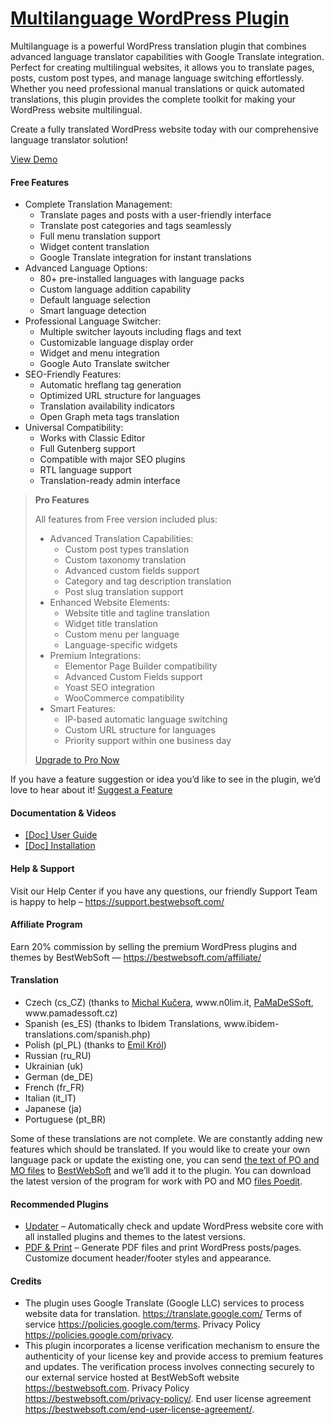 <a href="https://bestwebsoft.com/products/wordpress/plugins/multilanguage/" target=_blank>Multilanguage WordPress Plugin</a>
========================

<p>Multilanguage is a powerful WordPress translation plugin that combines advanced language translator capabilities with Google Translate integration. Perfect for creating multilingual websites, it allows you to translate pages, posts, custom post types, and manage language switching effortlessly. Whether you need professional manual translations or quick automated translations, this plugin provides the complete toolkit for making your WordPress website multilingual.</p>
<p>Create a fully translated WordPress website today with our comprehensive language translator solution!</p>
<p><a href="https://bestwebsoft.com/demo-for-multilanguage/" rel="nofollow ugc">View Demo</a></p>
<p></p>
<h4>Free Features</h4>
<ul>
<li>Complete Translation Management:
<ul>
<li>Translate pages and posts with a user-friendly interface</li>
<li>Translate post categories and tags seamlessly</li>
<li>Full menu translation support</li>
<li>Widget content translation</li>
<li>Google Translate integration for instant translations</li>
</ul>
</li>
<li>Advanced Language Options:
<ul>
<li>80+ pre-installed languages with language packs</li>
<li>Custom language addition capability</li>
<li>Default language selection</li>
<li>Smart language detection</li>
</ul>
</li>
<li>Professional Language Switcher:
<ul>
<li>Multiple switcher layouts including flags and text</li>
<li>Customizable language display order</li>
<li>Widget and menu integration</li>
<li>Google Auto Translate switcher</li>
</ul>
</li>
<li>SEO-Friendly Features:
<ul>
<li>Automatic hreflang tag generation</li>
<li>Optimized URL structure for languages</li>
<li>Translation availability indicators</li>
<li>Open Graph meta tags translation</li>
</ul>
</li>
<li>Universal Compatibility:
<ul>
<li>Works with Classic Editor</li>
<li>Full Gutenberg support</li>
<li>Compatible with major SEO plugins</li>
<li>RTL language support</li>
<li>Translation-ready admin interface</li>
</ul>
</li>
</ul>
<blockquote>
<p><strong>Pro Features</strong></p>
<p>All features from Free version included plus:</p>
<ul>
<li>Advanced Translation Capabilities:
<ul>
<li>Custom post types translation</li>
<li>Custom taxonomy translation</li>
<li>Advanced custom fields support</li>
<li>Category and tag description translation</li>
<li>Post slug translation support</li>
</ul>
</li>
<li>Enhanced Website Elements:
<ul>
<li>Website title and tagline translation</li>
<li>Widget title translation</li>
<li>Custom menu per language</li>
<li>Language-specific widgets</li>
</ul>
</li>
<li>Premium Integrations:
<ul>
<li>Elementor Page Builder compatibility</li>
<li>Advanced Custom Fields support</li>
<li>Yoast SEO integration</li>
<li>WooCommerce compatibility</li>
</ul>
</li>
<li>Smart Features:
<ul>
<li>IP-based automatic language switching</li>
<li>Custom URL structure for languages</li>
<li>Priority support within one business day</li>
</ul>
</li>
</ul>
<p><a href="https://bestwebsoft.com/products/wordpress/plugins/multilanguage/?k=1d4576a3a2c4fc0f127ce2ee0341d81b" rel="nofollow ugc">Upgrade to Pro Now</a></p>
</blockquote>
<p>If you have a feature suggestion or idea you&#8217;d like to see in the plugin, we&#8217;d love to hear about it! <a href="https://support.bestwebsoft.com/hc/en-us/requests/new" rel="nofollow ugc">Suggest a Feature</a></p>
<h4>Documentation &amp; Videos</h4>
<ul>
<li><a href="https://bestwebsoft.com/documentation/multilanguage/multilanguage-user-guide/" rel="nofollow ugc">[Doc] User Guide</a></li>
<li><a href="https://bestwebsoft.com/documentation/how-to-install-a-wordpress-product/how-to-install-a-wordpress-plugin/" rel="nofollow ugc">[Doc] Installation</a></li>
</ul>
<h4>Help &amp; Support</h4>
<p>Visit our Help Center if you have any questions, our friendly Support Team is happy to help &#8211; <a href="https://support.bestwebsoft.com/" rel="nofollow ugc">https://support.bestwebsoft.com/</a></p>
<h4>Affiliate Program</h4>
<p>Earn 20% commission by selling the premium WordPress plugins and themes by BestWebSoft — <a href="https://bestwebsoft.com/affiliate/?utm_source=plugin&amp;utm_medium=readme&amp;utm_campaign=affiliate_program" rel="nofollow ugc">https://bestwebsoft.com/affiliate/</a></p>
<h4>Translation</h4>
<ul>
<li>Czech (cs_CZ) (thanks to <a href="mailto:&#107;&#117;&#x63;&#x65;&#114;&#x61;&#x6d;&#105;&#064;&#x67;&#109;&#097;&#x69;&#108;&#046;&#x63;&#x6f;&#109;" rel="nofollow ugc">Michal Kučera</a>, www.n0lim.it, <a href="mailto:&#105;&#110;&#102;&#111;&#064;&#x70;&#x61;&#x6d;&#x61;&#x64;&#x65;&#115;&#115;&#111;&#102;&#116;.&#x63;&#x7a;" rel="nofollow ugc">PaMaDeSSoft</a>, www.pamadessoft.cz)</li>
<li>Spanish (es_ES) (thanks to Ibidem Translations, www.ibidem-translations.com/spanish.php)</li>
<li>Polish (pl_PL) (thanks to <a href="mailto:&#101;&#x6d;&#105;&#108;&#x6a;&#111;&#x40;&#116;&#x6c;&#x65;&#110;&#x2e;&#112;&#x6c;" rel="nofollow ugc">Emil Król</a>)</li>
<li>Russian (ru_RU)</li>
<li>Ukrainian (uk)</li>
<li>German (de_DE)</li>
<li>French (fr_FR)</li>
<li>Italian (it_IT)</li>
<li>Japanese (ja)</li>
<li>Portuguese (pt_BR)</li>
</ul>
<p>Some of these translations are not complete. We are constantly adding new features which should be translated. If you would like to create your own language pack or update the existing one, you can send <a href="https://codex.wordpress.org/Translating_WordPress" rel="nofollow ugc">the text of PO and MO files</a> to <a href="https://support.bestwebsoft.com/hc/en-us/requests/new" rel="nofollow ugc">BestWebSoft</a> and we&#8217;ll add it to the plugin. You can download the latest version of the program for work with PO and MO <a href="http://www.poedit.net/download.php" rel="nofollow ugc">files Poedit</a>.</p>
<h4>Recommended Plugins</h4>
<ul>
<li><a href="https://bestwebsoft.com/products/wordpress/plugins/updater/?k=3a06ca59d129f65a2259ac56620ce27e" rel="nofollow ugc">Updater</a> &#8211; Automatically check and update WordPress website core with all installed plugins and themes to the latest versions.</li>
<li><a href="https://bestwebsoft.com/products/wordpress/plugins/pdf-print/?k=e7f954c2040303cfe69904409d8ba2ed" rel="nofollow ugc">PDF &amp; Print</a> &#8211; Generate PDF files and print WordPress posts/pages. Customize document header/footer styles and appearance.</li>
</ul>
<h4>Credits</h4>
<ul>
<li>The plugin uses Google Translate (Google LLC) services to process website data for translation. <a href="https://translate.google.com/" rel="nofollow ugc">https://translate.google.com/</a> Terms of service <a href="https://policies.google.com/terms" rel="nofollow ugc">https://policies.google.com/terms</a>. Privacy Policy <a href="https://policies.google.com/privacy" rel="nofollow ugc">https://policies.google.com/privacy</a>.</li>
<li>This plugin incorporates a license verification mechanism to ensure the authenticity of your license key and provide access to premium features and updates. The verification process involves connecting securely to our external service hosted at BestWebSoft website <a href="https://bestwebsoft.com" rel="nofollow ugc">https://bestwebsoft.com</a>. Privacy Policy <a href="https://bestwebsoft.com/privacy-policy/" rel="nofollow ugc">https://bestwebsoft.com/privacy-policy/</a>. End user license agreement <a href="https://bestwebsoft.com/end-user-license-agreement/" rel="nofollow ugc">https://bestwebsoft.com/end-user-license-agreement/</a>.</li>
</ul>
